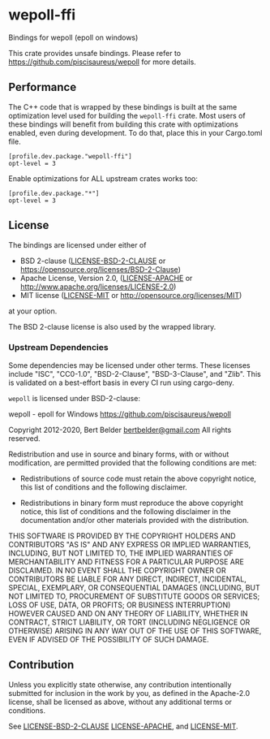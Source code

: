 # wepoll-ffi

Bindings for wepoll (epoll on windows)

This crate provides unsafe bindings. Please refer to https://github.com/piscisaureus/wepoll for more details.

## Performance

The C++ code that is wrapped by these bindings is built at the same optimization level used for building the 
`wepoll-ffi` crate. Most users of these bindings will benefit from building this crate with optimizations
enabled, even during development. To do that, place this in your Cargo.toml file.

```
[profile.dev.package."wepoll-ffi"]
opt-level = 3
```

Enable optimizations for ALL upstream crates works too:

```
[profile.dev.package."*"]
opt-level = 3
```

## License

The bindings are licensed under either of

* BSD 2-clause ([LICENSE-BSD-2-CLAUSE](LICENSE-BSD-2-CLAUSE) or https://opensource.org/licenses/BSD-2-Clause)
* Apache License, Version 2.0, ([LICENSE-APACHE](LICENSE-APACHE) or http://www.apache.org/licenses/LICENSE-2.0)
* MIT license ([LICENSE-MIT](LICENSE-MIT) or http://opensource.org/licenses/MIT)

at your option.

The BSD 2-clause license is also used by the wrapped library.

### Upstream Dependencies

Some dependencies may be licensed under other terms. These licenses include "ISC", "CC0-1.0", "BSD-2-Clause",
"BSD-3-Clause", and "Zlib". This is validated on a best-effort basis in every CI run using cargo-deny.

`wepoll` is licensed under BSD-2-clause:

wepoll - epoll for Windows
https://github.com/piscisaureus/wepoll

Copyright 2012-2020, Bert Belder <bertbelder@gmail.com>
All rights reserved.

Redistribution and use in source and binary forms, with or without
modification, are permitted provided that the following conditions are
met:

* Redistributions of source code must retain the above copyright
  notice, this list of conditions and the following disclaimer.

* Redistributions in binary form must reproduce the above copyright
  notice, this list of conditions and the following disclaimer in the
  documentation and/or other materials provided with the distribution.

THIS SOFTWARE IS PROVIDED BY THE COPYRIGHT HOLDERS AND CONTRIBUTORS
"AS IS" AND ANY EXPRESS OR IMPLIED WARRANTIES, INCLUDING, BUT NOT
LIMITED TO, THE IMPLIED WARRANTIES OF MERCHANTABILITY AND FITNESS FOR
A PARTICULAR PURPOSE ARE DISCLAIMED. IN NO EVENT SHALL THE COPYRIGHT
OWNER OR CONTRIBUTORS BE LIABLE FOR ANY DIRECT, INDIRECT, INCIDENTAL,
SPECIAL, EXEMPLARY, OR CONSEQUENTIAL DAMAGES (INCLUDING, BUT NOT
LIMITED TO, PROCUREMENT OF SUBSTITUTE GOODS OR SERVICES; LOSS OF USE,
DATA, OR PROFITS; OR BUSINESS INTERRUPTION) HOWEVER CAUSED AND ON ANY
THEORY OF LIABILITY, WHETHER IN CONTRACT, STRICT LIABILITY, OR TORT
(INCLUDING NEGLIGENCE OR OTHERWISE) ARISING IN ANY WAY OUT OF THE USE
OF THIS SOFTWARE, EVEN IF ADVISED OF THE POSSIBILITY OF SUCH DAMAGE.

## Contribution

Unless you explicitly state otherwise, any contribution intentionally
submitted for inclusion in the work by you, as defined in the Apache-2.0
license, shall be licensed as above, without any additional terms or
conditions.

See [LICENSE-BSD-2-CLAUSE](LICENSE-BSD-2-CLAUSE) [LICENSE-APACHE](LICENSE-APACHE), and [LICENSE-MIT](LICENSE-MIT).
